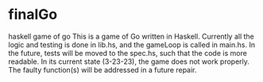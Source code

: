 # finalGo
haskell game of go
This is a game of Go written in Haskell. Currently all the logic and testing is done in lib.hs, and the gameLoop is called in main.hs.  In the future, tests will be moved
to the spec.hs, such that the code is more readable.  In its current state (3-23-23), the game does not work properly.  The faulty function(s) will be addressed in a future 
repair.  
